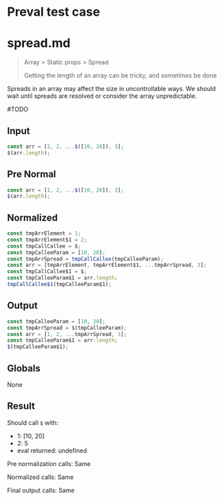 # Preval test case

# spread.md

> Array > Static props > Spread
>
> Getting the length of an array can be tricky, and sometimes be done

Spreads in an array may affect the size in uncontrollable ways. We should wait until spreads are resolved or consider the array unpredictable.

#TODO

## Input

`````js filename=intro
const arr = [1, 2, ...$([10, 20]), 3];
$(arr.length);
`````

## Pre Normal

`````js filename=intro
const arr = [1, 2, ...$([10, 20]), 3];
$(arr.length);
`````

## Normalized

`````js filename=intro
const tmpArrElement = 1;
const tmpArrElement$1 = 2;
const tmpCallCallee = $;
const tmpCalleeParam = [10, 20];
const tmpArrSpread = tmpCallCallee(tmpCalleeParam);
const arr = [tmpArrElement, tmpArrElement$1, ...tmpArrSpread, 3];
const tmpCallCallee$1 = $;
const tmpCalleeParam$1 = arr.length;
tmpCallCallee$1(tmpCalleeParam$1);
`````

## Output

`````js filename=intro
const tmpCalleeParam = [10, 20];
const tmpArrSpread = $(tmpCalleeParam);
const arr = [1, 2, ...tmpArrSpread, 3];
const tmpCalleeParam$1 = arr.length;
$(tmpCalleeParam$1);
`````

## Globals

None

## Result

Should call `$` with:
 - 1: [10, 20]
 - 2: 5
 - eval returned: undefined

Pre normalization calls: Same

Normalized calls: Same

Final output calls: Same
